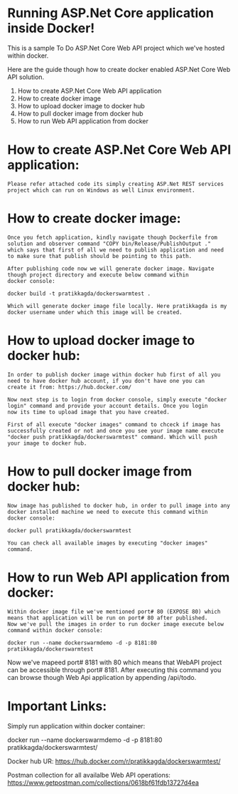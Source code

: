 # Running ASP.Net Core application inside Docker!

This is a sample To Do ASP.Net Core Web API project which we've hosted within docker.

Here are the guide though how to create docker enabled ASP.Net Core Web API solution.
  1) How to create ASP.Net Core Web API application
  2) How to create docker image
  3) How to upload docker image to docker hub
  4) How to pull docker image from docker hub
  5) How to run Web API application from docker
  
 
 # How to create ASP.Net Core Web API application:
    Please refer attached code its simply creating ASP.Net REST services project which can run on Windows as well Linux environment.
   
 # How to create docker image:
    Once you fetch application, kindly navigate though Dockerfile from solution and observer command "COPY bin/Release/PublishOutput ."
    which says that first of all we need to publish application and need to make sure that publish should be pointing to this path.
    
    After publishing code now we will generate docker image. Navigate though project directory and execute below command within 
    docker console:
    
    docker build -t pratikkagda/dockerswarmtest .
    
    Which will generate docker image file locally. Here pratikkagda is my docker username under which this image will be created.
    
#  How to upload docker image to docker hub:

    In order to publish docker image within docker hub first of all you need to have docker hub account, if you don't have one you can
    create it from: https://hub.docker.com/
    
    Now next step is to login from docker console, simply execute "docker login" command and provide your account details. Once you login
    now its time to upload image that you have created.
    
    First of all execute "docker images" command to chceck if image has successfully created or not and once you see your image name execute
    "docker push pratikkagda/dockerswarmtest" command. Which will push your image to docker hub.
    
 #  How to pull docker image from docker hub:
    
    Now image has published to docker hub, in order to pull image into any docker installed machine we need to execute this command within
    docker console:
    
    docker pull pratikkagda/dockerswarmtest
   
    You can check all available images by executing "docker images" command.
    
 # How to run Web API application from docker:
    
    Within docker image file we've mentioned port# 80 (EXPOSE 80) which means that application will be run on port# 80 after published.
    Now we've pull the images in order to run docker image execute below command within docker console:
    
    docker run --name dockerswarmdemo -d -p 8181:80 pratikkagda/dockerswarmtest
   
   Now we've mapeed port# 8181 with 80 which means that WebAPI project can be accessible through port# 8181. After executing this command
   you can browse though Web Api application by appending /api/todo.
   
 # Important Links:
    
   Simply run application within docker container: 
   
   docker run --name dockerswarmdemo -d -p 8181:80 pratikkagda/dockerswarmtest/
    
   Docker hub UR: https://hub.docker.com/r/pratikkagda/dockerswarmtest/
   
   Postman collection for all availalbe Web API operations: https://www.getpostman.com/collections/0618bf61fdb13727d4ea
 
   
   
